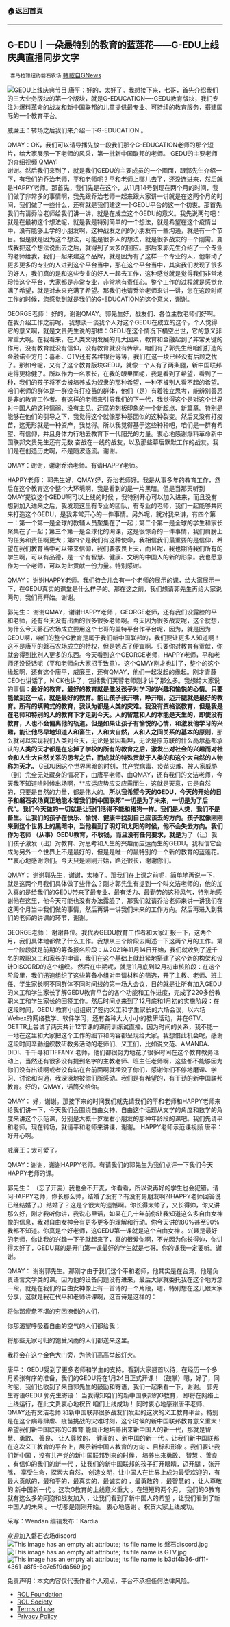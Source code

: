 ###  [:house:返回首頁](https://github.com/ourhimalayas/txt)
---


## G-EDU｜一朵最特别的教育的蓝莲花——G-EDU上线庆典直播同步文字
` 喜马拉雅纽约磐石农场` [轉載自GNews](https://gnews.org/zh-hans/1898893/)

![](https://assets.gnews.org/wp-content/uploads/2022/01/IMG_1044.png)GEDU上线庆典节目
唐平：好的，太好了。我想接下来，七哥，首先介绍我们的三大业务版块的第一个版块，就是G-EDUCATION—-GEDU教育版块，我们专注为爆料革命的战友和新中国联邦的儿童提供最专业、可持续的教育服务，搭建国际的一个教育平台。

威廉王：转场之后我们来介绍一下G-EDUCATION 。

QMAY：OK，我们可以请导播先放一段我们那个G-EDUCATION老师的那个短片，给大家展示一下老师的风采，第一批新中国联邦的老师。
GEDU的主要老师的介绍视频
QMAY:   
谢谢。然后我们来到了，就是我们GEDU的主要成员的一个画面，跟郭先生介绍一下，有我们的乔治老师，平和老师呢？平和老师上哪儿去了，还没连进来，然后就是HAPPY老师。那首先，我们先是在这个，从11月14号到现在两个月的时间，我们做了非常多的事情啊，我先跟乔治老师一起来跟大家讲一讲就是在这两个月的时间，我们做了一些什么，还有就是我们建这一个GEDU平台的这一个初衷。那首先我们有请乔治老师给我们讲一讲，就是在成立这个GEDU的意义。我先说两句吧：就是在最初这个想法呢，就是我是特别简单的一个想法，就是希望在这个疫情当中，没有能够上学的小朋友啊，这种战友之间的小朋友有一些沟通，就是有一个节目。但是就是因为这个想法，可能是很多人的想法，就是很多战友的一个刚需。变成我把这个想法说出去之后，就得到了太多的回应。那后来郭先生介绍了一个专业的老师给我，我们一起来建这个品牌，就是因为有了这样一个专业的人，他带动了更多更多的专业的人进到这个平台当中，那在这个平台当中，其实我们发现了很多的好人，我们真的是和这些专业的好人一起去工作，这种感觉就是觉得我们非常地珍惜这个平台，大家都是非常专业，非常地有责任心。整个工作的过程就是感觉充满了希望，就是对未来充满了希望。那我们也请乔治老师来讲一讲，您在这段时间工作的时候，您感觉到就是我们的G-EDUCATION的这个意义，谢谢。

GEORGE老师：
好的，谢谢QMAY。郭先生好，战友们、各位主教老师们好啊。在我介绍工作之前呢， 我想谈一谈我个人对这个GEDU在成立的这个，个人觉得它的意义啊，就是文贵先生说的那样：GEDU在这个情况下横空出世，它的意义非常重大啊。在我看来，在人类文明发展的几大因素，教育和金融起到了非常关键的作用，没有教育就没有信仰，没有教育就没有传承。咱们有了郭先生给咱们打造的金融诺亚方舟：喜币、GTV还有各种银行等等，我们在这一块已经没有后顾之忧了。那如今呢，又有了这个教育版块GEDU，就像一个人有了两条腿，新中国联邦走得更稳健了。所以作为一名家长，在我的眼里面呢，我是看到了希望，看到了一种，我们的孩子将不会被培养成为奴隶的那种希望，一种不被别人看不起的希望。咱们老师的群体是一群没有打疫苗的群体，他们（是）有着独立思考，能辨别善恶是非的教育工作者。有这样的老师来引导我们的下一代，我觉得这个是对这个世界对中国人的这种懦弱、没有主见、迂腐的刻板印象的一个新起点、新篇章。特别是能够在他们的引导之下，我觉得这个就像那种基因似的这种裂变。然后又没有打疫苗，这无形就是一种资产，我觉得。所以我觉得基于这些种种吧，咱们是一群有希望、有信仰，并且身体力行地去教育下一代阳光的力量。衷心地感谢爆料革命新中国联邦文贵先生还有无数     奋战在一线的战友，以及那些幕后默默工作的战友。我们是在创造历史啊，不是随波逐流。谢谢。

QMAY：谢谢，谢谢乔治老师。有请HAPPY老师。

HAPPY老师：
郭先生好，QMAY好，乔治老师好。我是从事多年的教育工作，然后在这个教育这个整个大环境啊，我是看到的是一片黑暗。但是当那天听到 QMAY提议这个GEDU啊可以上线的时候 ，我特别开心可以加入进来，而且没有想到加入进来之后，我发现这里有专业的团队，有专业的老师，我们一起能够共同来打造这个GEDU，是我非常开心的一件事情。另外呢，就对我来讲，有四个第一：第一个第一是全球的教辅人员聚集在了一起；第二个第一是全球的学生和家长聚集在了一起；第三个第一是全球化的网课，这是很惊奇的一件事情，我们肩膀上的任务和责任啊更大；第四个是我们有这种使命，我相信我们最重要的是信仰，希望在我们教育当中可以带来信仰，我们要敬畏上天，而且呢，我也期待我们所有的学生啊，可以有品德，是一个有智慧、健康、文明的中国人的新的形象。我也愿意作为一个老师，可以为此贡献一份力量。特别感谢。

QMAY：
谢谢HAPPY老师。我们待会儿会有一个老师的展示的课，给大家展示一下，在GEDU真实的课堂是什么样子的。那在这之前，我们想请郭先生再给大家说两句，我们再开始。谢谢。

郭先生：
谢谢QMAY，谢谢HAPPY老师 ，GEORGE老师，还有我们没露脸的平和老师，还有今天没有出面的很多很多老师啊。今天因为很多战友呢，这个就想，为什么今天磐石农场成立要用这个七哥的盖特平台作平台呢，因为，就是因为GEDU啊，咱们的整个G教育是属于我们新中国联邦的，我们要让更多人知道啊！这不是唐平的磐石农场成立的特权，但是她占了便宜啊。只要你对教育有贡献，你就会得到比别人更多的东西。今天看到这个GEORGE老师，HAPPY老师，平和老师还没说话呢（平和老师向大家招手致意）。这个QMAY刚才也讲了，整个的这个缘起啊，还有这个唐平，威廉王，还有QMAY，他们一起发起的缘起。刚才青藤 CEO也讲话了，NICK也讲了，包括我们芙蓉老师刚才讲了那么多。我想给大家说的事情：**最好的教育，最好的教育就是激发孩子对学习的兴趣和愉悦的心情。只要能做到这一点，就是最好的教育。能让孩子张开嘴，睁开眼，迈开腿就是最好的教育。**所有的填鸭式的教育，我认为都是人类的灾难。我没有资格谈教育，但是我是在老师和特别的人的教育下才走到今天。人的智慧和人的本能是天生的，即使没有教育，人也不会偏离他的轨道。但是**如果让孩子有愉悦的心情，和激发他学习的兴趣，能让他尽早地知道人和畜生，人和大自然，人和人之间关系的基本的原则**，那么就可以实现我们人类到今天，无论是爱因斯坦，无论是原苏联的什么高尔基都承认的**人类的天才都是在忘掉了学校的所有的教育之后，激发出对社会的兴趣而对社会和人生大自然关系的思考之后，而成就的特殊贡献于人类的和这个大自然的人物称为天才。** GEDU因这个世界黑暗的时刻，共产党病毒、疫苗灾难、被人家威胁（到）完全无处藏身的情况下，由唐平老师、由QMAY，还有我们的文洁老师，今天我不知道啥时候出场啊，**应运应势应灾应需而生，这就是天意，它是自然的，只要是自然的力量，都是伟大的。**所以我希望今天的GEDU，今天的开始的日子和磐石农场真正地能本着我们新中国联邦”一切是为了未来，一切是为了后代”。我们今天做的一切就是让我们活得不能和猪狗一样。我们是人类，我们不是畜生。让我们的孩子在快乐、愉悦、健康中找到自己应该去的方向。孩子就像刚刚来到这个世界上的黑暗中，当他看到了明灯和太阳的时候，他不会失去方向。我们作为老师 （从事）GEDU教育，不收钱，而且没有任何要求，就是**为了（让）我们孩子激发（出）对教育、对思考和人生的兴趣而应运而生的GEDU。我相信它会成为另外一个世界上不是最好的，但是是唯一的最特别的一个新的教育的蓝莲花。**衷心地感谢你们。今天只是刚刚开始，路还很长，谢谢你们。

QMAY：
谢谢郭先生，谢谢，太棒了。那我们在上课之前呢，简单地再说一下，就是这两个月我们具体做了些什么？刚才郭先生有提到一个叫文洁老师的，他的加入真的是给我们的GEDU带来了最专业、最有活力、最勤劳的这种风气，特别地感谢他在这里，他今天可能也没有办法露脸了，那我们就请乔治老师来讲一讲我们在这两个月当中我们做的事情，然后再讲一讲我们未来的工作方向。然后再进入到我们的老师的讲课的环节，谢谢。

GEORGE老师：
谢谢各位。我代表GEDU教育工作者和大家汇报一下，这两个月，我们具体地都做了什么工作。我想从三个阶段去阐述一下这两个月的工作。第一个阶段就是前期的筹备报名阶段：从2021年11月14日开始，我们就收到了近千名的教职义工和家长的申请，我们在这个基础上就赶紧地搭建了这个新的构架和设计DISCORD的这个组织。 然后在中期呢，就是11月底到12月初审核阶段：在这个阶段里，我们迅速组织了这些筹备小组对申请材料的筛选，开了主教、老师、班主任、学生家长啊不同群体不同时间线的第一场大会议，目的就是让所有加入GEDU的义工和学生家长了解GEDU教育平台的各个功能和工作进度，完成了220多份教职义工和学生家长的回签工作。然后时间点来到了12月底和1月初的实施阶段：在这段时间，GEDU 教育小组组织了签约义工和学生家长的六场会议，以六场Webex的网络教学、软件学习，还有各种大大小小的教研活动，并在GTV、GETTR上尝试了两天共计12节课的课前训练试直播。因为时间的关系，我不能一一地在这里和大家把这个工作的细节和内容都呈现给大家。我想借此机会呢，感谢这段时间辛勤组织教研教务活动的老师们、义工们，比如说文范、AMANDA、DIDI、千千寻和TIFFANY 老师，他们都很努力地花了很多时间在这个教育教务活动上，当然还有很多没有提到名字的主教老师、班主任老师啊，这些都不能够因为你们没有出镜啊或者没有站在台前面啊就埋没了你们，感谢你们不停地磨课、学习、讨论和沟通，我深深地被你们所感动。我们是有希望的，有干劲的新中国联邦教育。好的，QMAY，话筒交给你。

QMAY：
好，谢谢。那接下来的时间我们就先请我们的平和老师和HAPPY老师来给我们讲一下，今天我们会围绕自由女神、自由这个话题从文学的角度和数学的角度来讲这个示范课，分别是大概十岁左右小朋友的那种年龄段的课吧。我们先请平和老师。现在转场，就请平和老师来讲课，谢谢。
HAPPY老师示范课视频
唐平：好开心啊。

威廉王：太可爱了。

QMAY：谢谢，谢谢HAPPY老师。有请我们的郭先生为我们点评一下我们今天HAPPY老师的课。

郭先生：
（忘了开麦）我也会不开麦，你看看，所以说再好的学生也会犯错。请问HAPPY老师，你长那么帅，结婚了没有？有没有男朋友啊?(HAPPY老师回答说已经结婚了。）结婚了？这是个很大的遗憾啊。你长得太帅了，又长得帅，你又讲那么好，刚才我听你讲，我说心里话，如果在几十年前你让我知道这么多自由女神像的信息，我对自由女神会有更多更多的理解和行动。你今天讲的80%甚至90%我都不知道。你真是个好老师，这GEDU第一课就是这个自由女神 。兴趣是最好的老师，你让我的兴趣一下子就起来了，真的很爱你啊，不光因为你长得帅，你讲得太好了，GEDU真的是开门第一课最好的学生就是七哥。你的课我一定要听。谢谢。

QMAY：
谢谢郭先生。那刚才由于我们这个平和老师，他其实是在台湾，他是负责语言文学类的课。因为他的设备问题没有进来，最后大家就委托我在这个地方念一段，就是在我们的自由女神像上有一首诗的一个片段，嗯，特别想在这儿跟大家分享，这就是我在代平和老师讲课啊，这首诗是这样的：

将你那疲惫不堪的穷困潦倒的人们，

你那渴望呼吸着自由的空气的人们都给我；

将那些无家可归的饱受风雨的人们都送来这里。

我将会在这个金色大门旁，为他们高高举起灯火。

唐平：
GEDU受到了更多老师和学生的支持。看到大家翘首以待，在经历一个多月紧张有序的准备，我们的GEDU将在1月24日正式开课！（鼓掌）嗯，好了，同时呢，我们也收到了来自郭先生的鼓励和寄语，我们一起来看一下，谢谢。
郭先生寄语GEDU
郭先生寄语：
当我得知咱们的新中国联邦的G教育， 即将在网络上上线运行，在此文贵衷心地祝贺 咱们上线成功！ 同时衷心地感谢唐平老师、 QMAY还有文洁老师 和新中国联邦很多战友们发起的这次的义工教育平台。特别是在这个病毒肆虐、疫苗挑战的灾难时刻，这个时候的新中国联邦教育意义重大！希望我们新中国联邦的G教育 能真正地培养出来新中国人的新一代，那就是智慧、勇敢、 善良、 让人尊敬的、 健康的 、新中国的新一代 。让我们新中国联邦 在这次义工教育的平台上，展示新中国人教育的方向 、目标和形象 。我们要让我们新中国 ，没有共产党的新中国联邦到来的时候， 培养出来勇敢、 智慧 、善良 、有信仰的我们的新一代 ，让我们的新中国联邦的孩子打开眼睛，迈开腿 ，张开嘴， 享受生命，探索大自然， 创造文明，让中国人在世界上成为最受欢迎的，有最大贡献的，最和平的，最真实的，最诚实的 ，最勇敢的 ，最智慧的 ，让人尊敬的 新中国新一代 。这次G教育的上线意义重大 。在短短的两个月， 我们的G教育 就有这么多的同胞和战友加入 ，让我们看到了新中国人的希望 ，让我们看到了新中国人的未来 。一切都是刚刚开始。 衷心地感谢 。祝贺大家上线成功。

采写：Wendan
编辑发布：Kardia

欢迎加入磐石农场discord
![This image has an empty alt attribute; its file name is 磐石discord.jpg](https://assets.gnews.org/wp-content/uploads/2022/01/%E7%A3%90%E7%9F%B3discord.jpg)![This image has an empty alt attribute; its file name is GTV.jpg](https://assets.gnews.org/wp-content/uploads/2022/01/GTV.jpg)![This image has an empty alt attribute; its file name is b3df4b36-df11-4361-a8f5-6c7e5f9da569.jpg](https://assets.gnews.org/wp-content/uploads/2022/01/b3df4b36-df11-4361-a8f5-6c7e5f9da569.jpg)
 

免责声明：本文内容仅代表作者个人观点，平台不承担任何法律风险。

- [ROL Foundation](https://rolfoundation.org/)
- [ROL Society](https://rolsociety.org/)
- [Terms of use](https://gnews.org/terms-of-use-3/)
- [Privacy Policy](https://gnews.org/privacy-policy/)
